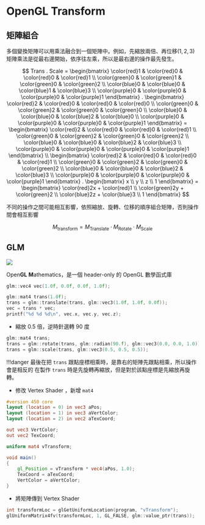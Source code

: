 # OpenGL Transform

## 矩陣組合

多個變換矩陣可以用乘法融合到一個矩陣中。例如，先縮放兩倍、再位移$(1,2,3)$
矩陣乘法是從最右邊開始，依序往左乘，所以是最右邊的操作最先發生。

$$
Trans . Scale = \begin{bmatrix} \color{red}1 & \color{red}0 & \color{red}0 & \color{red}1 \\ \color{green}0 & \color{green}1 & \color{green}0 & \color{green}2 \\ \color{blue}0 & \color{blue}0 & \color{blue}1 & \color{blue}3 \\ \color{purple}0 & \color{purple}0 & \color{purple}0 & \color{purple}1 \end{bmatrix} . \begin{bmatrix} \color{red}2 & \color{red}0 & \color{red}0 & \color{red}0 \\ \color{green}0 & \color{green}2 & \color{green}0 & \color{green}0 \\ \color{blue}0 & \color{blue}0 & \color{blue}2 & \color{blue}0 \\ \color{purple}0 & \color{purple}0 & \color{purple}0 & \color{purple}1 \end{bmatrix} = \begin{bmatrix} \color{red}2 & \color{red}0 & \color{red}0 & \color{red}1 \\ \color{green}0 & \color{green}2 & \color{green}0 & \color{green}2 \\ \color{blue}0 & \color{blue}0 & \color{blue}2 & \color{blue}3 \\ \color{purple}0 & \color{purple}0 & \color{purple}0 & \color{purple}1 \end{bmatrix} \\
\begin{bmatrix} \color{red}2 & \color{red}0 & \color{red}0 & \color{red}1 \\ \color{green}0 & \color{green}2 & \color{green}0 & \color{green}2 \\ \color{blue}0 & \color{blue}0 & \color{blue}2 & \color{blue}3 \\ \color{purple}0 & \color{purple}0 & \color{purple}0 & \color{purple}1 \end{bmatrix} . \begin{bmatrix} x \\ y \\ z \\ 1 \end{bmatrix} = \begin{bmatrix} \color{red}2x + \color{red}1 \\ \color{green}2y + \color{green}2  \\ \color{blue}2z + \color{blue}3 \\ 1 \end{bmatrix}
$$

不同的操作之間可能相互影響，依照縮放、旋轉、位移的順序組合矩陣，否則操作間會相互影響

$$
M_{\text{transform}} = M_{\text{Translate}} \cdot M_{\text{Rotate}} \cdot M_{\text{Scale}}
$$

## GLM

![](https://i.imgur.com/i6OEkUH.png)

Open**GL** **M**athematics，是一個 header-only 的 OpenGL 數學函式庫

```cpp linenums="1"
glm::vec4 vec(1.0f, 0.0f, 0.0f, 1.0f);

glm::mat4 trans(1.0f);
trans = glm::translate(trans, glm::vec3(1.0f, 1.0f, 0.0f));
vec = trans * vec;
printf("%d %d %d\n", vec.x, vec.y, vec.z);
```

* 縮放 0.5 倍，逆時針選轉 90 度

```cpp linenums="1"
glm::mat4 trans;
trans = glm::rotate(trans, glm::radian(90.f), glm::vec3(0.0, 0.0, 1.0));
trans = glm::scale(trans, glm::vec3(0.5, 0.5, 0.5));
```

!!!danger
	最後在把 `trans` 跟點座標相乘時，是靠右的矩陣先跟點相乘，所以操作會是相反的
	在製作 `trans` 時是先旋轉再縮放，但是對於該點座標是先縮放再旋轉。

* 修改 Vertex Shader ，新增 `mat4`

```glsl linenums="1"
#version 450 core
layout (location = 0) in vec3 aPos;
layout (location = 1) in vec3 aVertColor;
layout (location = 2) in vec2 aTexCoord;

out vec3 VertColor;
out vec2 TexCoord;

uniform mat4 vTransform;

void main()
{
    gl_Position = vTransform * vec4(aPos, 1.0);
    TexCoord = aTexCoord;
    VertColor = aVertColor;
}
```

* 將矩陣傳到 Vertex Shader

```cpp linenums="1"
int transformLoc = glGetUniformLocation(program, "vTransform");
glUniformMatrix4fv(transformLoc, 1, GL_FALSE, glm::value_ptr(trans));
```
